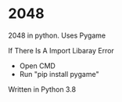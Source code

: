 # 2048
2048 in python. Uses Pygame

If There Is A Import Libaray Error
  - Open CMD
  - Run "pip install pygame"
 
 Written in Python 3.8
